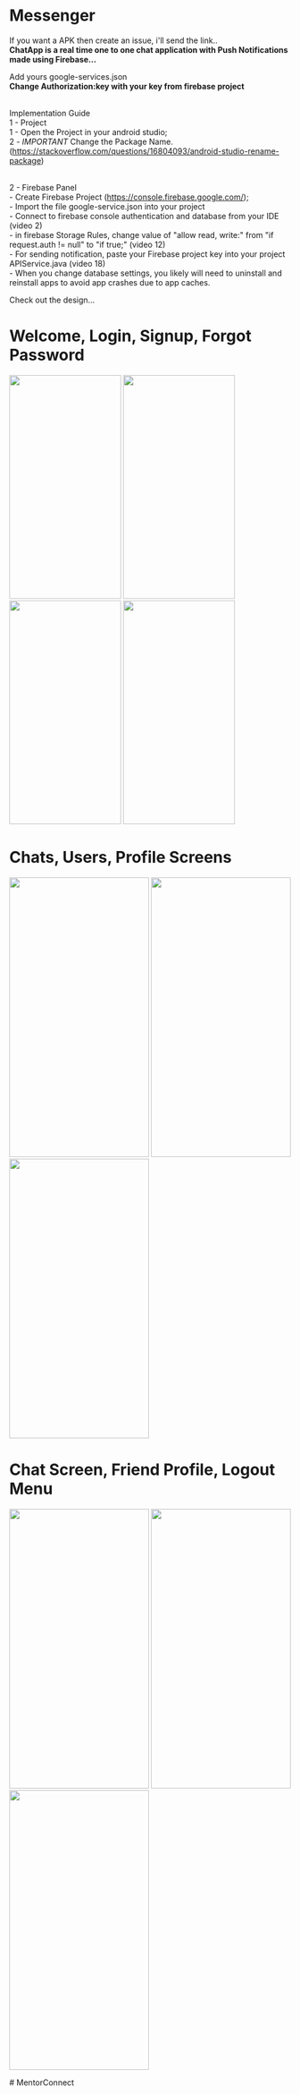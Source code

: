 
# Messenger #

If you want a APK then create an issue, i'll send the link..
<br><b>ChatApp is a real time one to one chat application with Push Notifications made using Firebase...</b>

Add yours google-services.json
<br><b> Change Authorization:key with your key from firebase project</b>

<br>Implementation Guide 
<br>1 - Project
<br>1 - Open the Project in your android studio;
<br>2 - *IMPORTANT* Change the Package Name. (https://stackoverflow.com/questions/16804093/android-studio-rename-package)

<br>2 - Firebase Panel
<br>- Create Firebase Project (https://console.firebase.google.com/);
<br>- Import the file google-service.json into your project
<br>- Connect to firebase console authentication and database from your IDE (video 2)
<br>- in firebase Storage Rules, change value of "allow read, write:" from "if request.auth != null" to "if true;" (video 12) 
<br>- For sending notification, paste your Firebase project key into your project APIService.java (video 18) 
<br>- When you change database settings, you likely will need to uninstall and reinstall apps to avoid app crashes due to app caches.

Check out the design...
# Welcome, Login, Signup, Forgot Password
<img src="https://user-images.githubusercontent.com/26492582/67112482-f7031780-f1f4-11e9-8264-4245187fbc8d.png" width="200" height="400"/>   <img src="https://user-images.githubusercontent.com/26492582/67112477-f7031780-f1f4-11e9-843e-43ef987ea1df.png" width="200" height="400"/>    <img src="https://user-images.githubusercontent.com/26492582/67112478-f7031780-f1f4-11e9-8beb-1daa94300ccb.png" width="200" height="400"/>    <img src="https://user-images.githubusercontent.com/26492582/67112474-f5d1ea80-f1f4-11e9-83ab-f89e4d55967e.png" width="200" height="400"/>  

# Chats, Users, Profile Screens
<img src="https://user-images.githubusercontent.com/26492582/67112193-45fc7d00-f1f4-11e9-8350-2c42c320f73b.png" width="250" height="500"/>    <img src="https://user-images.githubusercontent.com/26492582/67112192-45fc7d00-f1f4-11e9-9dc6-f7a92db849da.png" width="250" height="500"/>    <img src="https://user-images.githubusercontent.com/26492582/67112191-45fc7d00-f1f4-11e9-83a7-06da1a9b2457.png" width="250" height="500"/> 
 
# Chat Screen, Friend Profile, Logout Menu
<img src="https://user-images.githubusercontent.com/26492582/67112187-4432b980-f1f4-11e9-94da-910e9e749702.png" width="250" height="500"/>    <img src="https://user-images.githubusercontent.com/26492582/67112181-439a2300-f1f4-11e9-9125-6fa64426e583.png" width="250" height="500"/>    <img src="https://user-images.githubusercontent.com/26492582/67112180-43018c80-f1f4-11e9-82c2-7c299e6d9cc1.png" width="250" height="500"/>




#   M e n t o r C o n n e c t  
 